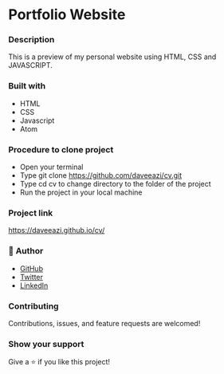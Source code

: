 # Portfolio Website

### Description
This is a preview of my personal website using HTML, CSS and JAVASCRIPT.

### Built with
* HTML
* CSS
* Javascript
* Atom 

### Procedure to clone project
* Open your terminal
* Type git clone https://github.com/daveeazi/cv.git
* Type cd cv to change directory to the folder of the project
* Run the project in your local machine

### Project link
https://daveeazi.github.io/cv/

### 👤 **Author**

* [GitHub](https://github.com/daveeazi)
* [Twitter](https://twitter.com/iamdaveeazi)
* [LinkedIn](https://www.linkedin.com/in/david-atat/)

### Contributing

Contributions, issues, and feature requests are welcomed!

### Show your support

Give a ⭐️ if you like this project!

